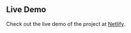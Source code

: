 ## Live Demo

Check out the live demo of the project at [Netlify](https://shivmusicalaccessories.netlify.app/).
